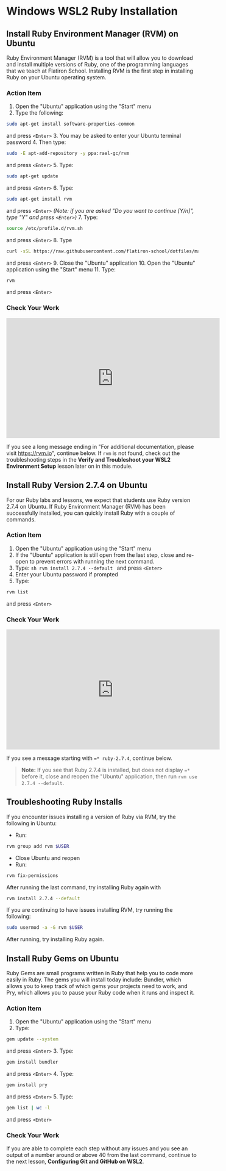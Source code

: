 # Windows WSL2 Ruby Installation

## Install Ruby Environment Manager (RVM) on Ubuntu

Ruby Environment Manager (RVM) is a tool that will allow you to download and
install multiple versions of Ruby, one of the programming languages that we
teach at Flatiron School. Installing RVM is the first step in installing Ruby on
your Ubuntu operating system.

### Action Item

1. Open the "Ubuntu" application using the "Start" menu
2. Type the following:
```sh 
sudo apt-get install software-properties-common
``` 
and press `<Enter>`
3. You may be asked to enter your Ubuntu terminal password
4. Then type: 
```sh 
sudo -E apt-add-repository -y ppa:rael-gc/rvm
``` 
and press `<Enter>`
5. Type: 
```sh
sudo apt-get update
``` 
and press `<Enter>`
6. Type:
```sh 
sudo apt-get install rvm
``` 
and press `<Enter>` _(Note: if you are asked
   "Do you want to continue [Y/n]", type "Y" and press `<Enter>`)_
7. Type:
```sh 
source /etc/profile.d/rvm.sh
```
and press `<Enter>`
8. Type 
```sh
curl -sSL https://raw.githubusercontent.com/flatiron-school/dotfiles/master/rvm-shell-script >> ~/.bashrc
``` 
and press `<Enter>`
9. Close the "Ubuntu" application
10. Open the "Ubuntu" application using the "Start" menu
11. Type: 
```sh
rvm
```
and press `<Enter>`

### Check Your Work

<iframe width="560" height="315" src="https://www.youtube.com/embed/GErkBvGIGu0" frameborder="0" allow="accelerometer; autoplay; clipboard-write; encrypted-media; gyroscope; picture-in-picture" allowfullscreen></iframe>

If you see a long message ending in "For additional documentation, please visit
https://rvm.io", continue below. If `rvm` is not found, check out the
troubleshooting steps in the **Verify and Troubleshoot your WSL2 Environment
Setup** lesson later on in this module.

## Install Ruby Version 2.7.4 on Ubuntu

For our Ruby labs and lessons, we expect that students use Ruby version 2.7.4 on
Ubuntu. If Ruby Environment Manager (RVM) has been successfully installed, you
can quickly install Ruby with a couple of commands.

### Action Item

1. Open the "Ubuntu" application using the "Start" menu
2. If the "Ubuntu" application is still open from the last step, close and
   re-open to prevent errors with running the next command.
3. Type: ```sh
rvm install 2.7.4 --default
``` and press `<Enter>`
4. Enter your Ubuntu password if prompted
5. Type:
```sh
rvm list
``` 
and press `<Enter>`

### Check Your Work

<iframe width="560" height="315" src="https://www.youtube.com/embed/RVwo7RPviNI" frameborder="0" allow="accelerometer; autoplay; clipboard-write; encrypted-media; gyroscope; picture-in-picture" allowfullscreen></iframe>

If you see a message starting with `=* ruby-2.7.4`, continue below.

> **Note:** If you see that Ruby 2.7.4 is installed, but does not display
> `=*` before it, close and reopen the "Ubuntu" application, then run
> `rvm use 2.7.4 --default`.

## Troubleshooting Ruby Installs

If you encounter issues installing a version of Ruby via RVM, try the following in Ubuntu:

- Run: 
```sh 
rvm group add rvm $USER
```
- Close Ubuntu and reopen
- Run: 
```sh 
rvm fix-permissions
```

After running the last command, try installing Ruby again with 
```sh 
rvm install 2.7.4 --default
```

If you are continuing to have issues installing RVM, try running the following:

```sh
sudo usermod -a -G rvm $USER
```

After running, try installing Ruby again.

## Install Ruby Gems on Ubuntu

Ruby Gems are small programs written in Ruby that help you to code more easily
in Ruby. The gems you will install today include: Bundler, which allows you to
keep track of which gems your projects need to work, and Pry, which allows you to
pause your Ruby code when it runs and inspect it.

### Action Item

1. Open the "Ubuntu" application using the "Start" menu
2. Type: 
```sh 
gem update --system
``` 
and press `<Enter>`
3. Type: 
```sh 
gem install bundler
``` 
and press `<Enter>`
4. Type: 
```sh 
gem install pry
``` 
and press `<Enter>`
5. Type: 
```sh 
gem list | wc -l
``` 
and press `<Enter>`

### Check Your Work

If you are able to complete each step without any issues and you see an output
of a number around or above 40 from the last command, continue to the next lesson,
**Configuring Git and GitHub on WSL2**.
